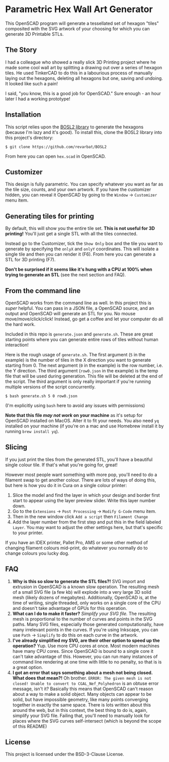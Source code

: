 # Parametric Hex Wall Art Generator

This OpenSCAD program will generate a tessellated set of hexagon "tiles" composited with the SVG artwork of your choosing for which you can generate 3D Printable STLs.

## The Story

I had a colleague who showed a really slick 3D Printing project where he made some cool wall art by splitting a drawing out over a series of hexagon tiles. He used TinkerCAD to do this in a labourious process of manually laying out the hexagons, deleting all hexagons but one, saving and undoing. It looked like such a pain! 

I said, "you know, this is a good job for OpenSCAD." Sure enough - an hour later I had a working prototype!

## Installation

This script relies upon the [BOSL2 library](https://github.com/revarbat/BOSL2) to generate the hexagons (because I'm lazy and it's good). To install this, clone the BOSL2 library into this project's directory:

```shell
$ git clone https://github.com/revarbat/BOSL2
```

From here you can open `hex.scad` in OpenSCAD.

## Customizer

This design is fully parametric. You can specify whatever you want as far as the tile size, counts, and your own artwork. If you have the customizer hidden, you can reveal it OpenSCAD by going to the `Window` -> `Customizer` menu item.

## Generating tiles for printing

By default, this will show you the entire tile set. **This is not useful for 3D printing!** You'll just get a single STL with all the tiles connected. 

Instead go to the Customizer, tick the `Show Only` box and the tile you want to generate by specifying the `onlyX` and `onlyY` coordinates. This will isolate a single tile and then you can render it (F6). From here you can generate a STL for 3D printing (F7).

**Don't be surprised if it seems like it's hung with a CPU at 100% when trying to generate an STL** (see the next section and FAQ).

## From the command line

OpenSCAD works from the command line as well. In this project this is _super_ helpful. You can pass in a JSON file, a OpenSCAD source, and an output and OpenSCAD will generate an STL for you. No mouse move/move/click/click! Instead, go get a coffee and let your computer do all the hard work. 

Included in this repo is `generate.json` and `generate.sh`. These are great starting points where you can generate entire rows of tiles without human interaction! 

Here is the rough usage of `generate.sh`. The first argument (`5` in the example) is the number of tiles in the X direction you want to generate starting from 0. The next argument (`0` in the example) is the row number, i.e. the Y direction. The third argument (`row0.json` in the example) is the temp file that will be used during generation. This file will be deleted at the end of the script. The third argument is only really important if you're running multiple versions of the script concurrently.

```shell
$ bash generate.sh 5 0 row0.json 
```
(I'm explicitly using `bash` here to avoid any issues with permissions)

**Note that this file _may not work_ on your machine** as it's setup for OpenSCAD installed on MacOS. Alter it to fit your needs. You also need `yq` installed on your machine (if you're on a mac and use Homebrew install it by running `brew install yq`).


## Slicing

If you just print the tiles from the generated STL, you'll have a beautiful single colour tile. If that's what you're going for, great! 

However most people want something with more pop, you'll need to do a filament swap to get another colour. There are lots of ways of doing this, but here is how you do it in Cura on a single colour printer:

1. Slice the model and find the layer in which your design and border first start to appear using the layer preview slider. Write this layer number down.
2. Go to the `Extensions` -> `Post Processing` -> `Modify G-Code` menu item. 
3. Then in the new window click `Add a script` then `Filament Change`
4. Add the layer number from the first step and put this in the field labeled `Layer`. You may want to adjust the other settings here, but that's specific to your printer.

If you have an IDEX printer, Pallet Pro, AMS or some other method of changing filament colours mid-print, do whatever you normally do to change colours you lucky dog.

## FAQ

1. **Why is this so slow to generate the STL files?!** SVG import and extrusion in OpenSCAD is a known slow operation. The resulting mesh of a small SVG file (a few kb) will explode into a very large 3D solid mesh (likely dozens of megabytes). Additionally, OpenSCAD is, at the time of writing, single threaded, only works on a single core of the CPU and doesn't take advantage of GPUs for this operation.
2. **What can I do to make it faster?** *Simplify your SVG file.* The resulting mesh is proportional to the number of curves and points in the SVG paths. Many SVG files, especially those generated computationally, have many irrelevant points in the curves. If you're using Inkscape, you can use `Path` -> `Simplify` to do this on each curve in the artwork. 
3. **I've already simplified my SVG, are their other option to speed up the operation?** Yup. Use more CPU cores at once. Most modern machines have many CPU cores. Since OpenSCAD is bound to a single core it can't take advantage of this. However, you can run many instances of command line rendering at one time with little to no penalty, so that is is a great option. 
3. **I got an error that says something about a mesh not being closed. What does that mean?!** Oh brother. `ERROR: The given mesh is not closed! Unable to convert to CGAL_Nef_Polyhedron` is an obtuse error message, isn't it? Basically this means that OpenSCAD can't reason about a way to make a solid object. Many objects can appear to be solid, but have impossible geometry, like many points converging together in exactly the same space. There is lots written about this around the web, but in this context, the best thing to do is, again, simplify your SVG file. Failing that, you'll need to manually look for places where the SVG curves self-intersect (which is beyond the scope of this README)

## License

This project is licensed under the BSD-3-Clause License.